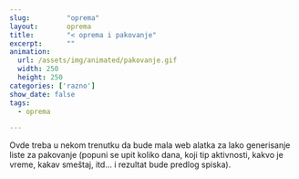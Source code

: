 ```yaml
---
slug:         "oprema"
layout:       oprema
title:        "< oprema i pakovanje"
excerpt:      ""
animation:
  url: /assets/img/animated/pakovanje.gif
  width: 250
  height: 250
categories: ['razno']
show_date: false
tags:
  - oprema

---
```


Ovde treba u nekom trenutku da bude mala web alatka za lako generisanje liste za pakovanje (popuni se upit koliko
dana, koji tip aktivnosti, kakvo je vreme, kakav smeštaj, itd... i rezultat bude predlog spiska).